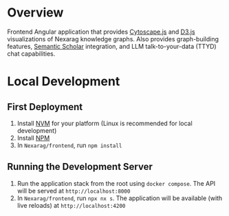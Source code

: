 # Overview 
Frontend Angular application that provides [Cytoscape.js](https://js.cytoscape.org/) and [D3.js](https://d3js.org/) visualizations of Nexarag knowledge graphs. Also provides graph-building features, [Semantic Scholar](https://www.semanticscholar.org/) integration, and LLM talk-to-your-data (TTYD) chat capabilities.

# Local Development
## First Deployment
1. Install [NVM](https://github.com/nvm-sh/nvm) for your platform (Linux is recommended for local development)
2. Install [NPM](https://docs.npmjs.com/downloading-and-installing-node-js-and-npm)
3. In `Nexarag/frontend`, run `npm install`

## Running the Development Server
1. Run the application stack from the root using `docker compose`. The API will be served at `http://localhost:8000`
2. In `Nexarag/frontend`, run `npx nx s`. The application will be available (with live reloads) at `http://localhost:4200`

